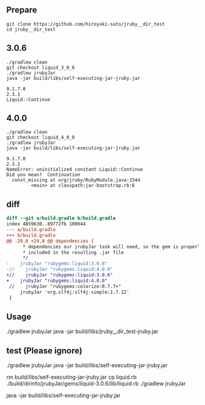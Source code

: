 ## Prepare

```
git clone https://github.com/hiroyuki-sato/jruby__dir_test
cd jruby__dir_test
```


## 3.0.6

```
./gradlew clean
git checkout liquid_3_0_6
./gradlew jrubyJar
java -jar build/libs/self-executing-jar-jruby.jar
```

```
9.1.7.0
2.3.1
Liquid::Continue
```


## 4.0.0

```
./gradlew clean
git checkout liquid_4_0_0
./gradlew jrubyJar
java -jar build/libs/self-executing-jar-jruby.jar
```

```
9.1.7.0
2.3.1
NameError: uninitialized constant Liquid::Continue
Did you mean?  Continuation
  const_missing at org/jruby/RubyModule.java:3344
         <main> at classpath:jar-bootstrap.rb:6
```

## diff

```diff
diff --git a/build.gradle b/build.gradle
index 4859630..89772fb 100644
--- a/build.gradle
+++ b/build.gradle
@@ -29,8 +29,8 @@ dependencies {
      * dependencies our jrubyJar task will need, so the gem is properly
      * included in the resulting .jar file
      */
-    jrubyJar "rubygems:liquid:3.0.6"
-//    jrubyJar "rubygems:liquid:4.0.0"
+//    jrubyJar "rubygems:liquid:3.0.6"
+    jrubyJar "rubygems:liquid:4.0.0"
 //    jrubyJar "rubygems:colorize:0.7.7+"
     jrubyJar 'org.slf4j:slf4j-simple:1.7.12'
 }
```


## Usage


./gradlew jrubyJar
java -jar build/libs/jruby__dir_test-jruby.jar

## test (Please ignore)

./gradlew jrubyJar
java -jar build/libs/self-executing-jar-jruby.jar

rm build/libs/self-executing-jar-jruby.jar
cp liquid.rb ./build/dirinfo/jrubyJar/gems/liquid-3.0.6/lib/liquid.rb 
./gradlew jrubyJar

java -jar build/libs/self-executing-jar-jruby.jar

